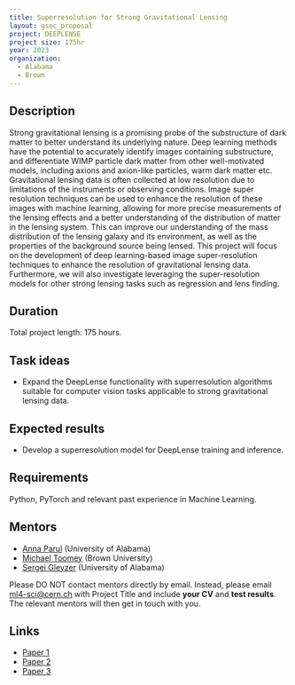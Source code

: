 ```yaml
---
title: Superresolution for Strong Gravitational Lensing
layout: gsoc_proposal
project: DEEPLENSE
project size: 175hr
year: 2023
organization:
  - Alabama
  - Brown
---
```


## Description

Strong gravitational lensing is a promising probe of the substructure of dark matter to better understand its underlying nature. Deep learning methods have the potential to accurately identify images containing substructure, and differentiate WIMP particle dark matter from other well-motivated models, including axions and axion-like particles, warm dark matter etc. 
Gravitational lensing data is often collected at low resolution due to limitations of the instruments or observing conditions. Image super resolution techniques can be used to enhance the resolution of these images with machine learning, allowing for more precise measurements of the lensing effects and a better understanding of the distribution of matter in the lensing system. This can improve our understanding of the mass distribution of the lensing galaxy and its environment, as well as the properties of the background source being lensed.
This project will focus on the development of deep learning-based image super-resolution techniques to enhance the resolution of gravitational lensing data. Furthermore, we will also investigate leveraging the super-resolution models for other strong lensing tasks such as regression and lens finding.


## Duration

Total project length: 175 hours.

## Task ideas
 * Expand the DeepLense functionality with superresolution algorithms suitable for computer vision tasks applicable to strong gravitational lensing data.

## Expected results
 * Develop a superresolution model for DeepLense training and inference.

## Requirements
Python, PyTorch and relevant past experience in Machine Learning. 

<!-- ## Test
Please use this [link](https://docs.google.com/document/d/1y9-F1Z8iz_GvVRL9lQmMKlbq3ID3spiW0npe1s1fXwg/edit?usp=sharing) to access the test for this project.  -->

## Mentors
  * [Anna Parul](mailto:ml4-sci@cern.ch) (University of Alabama)
  * [Michael Toomey](mailto:ml4-sci@cern.ch) (Brown University)
  * [Sergei Gleyzer](mailto:ml4-sci@cern.ch) (University of Alabama)


Please DO NOT contact mentors directly by email. Instead, please email [ml4-sci@cern.ch](mailto:ml4-sci@cern.ch) with Project Title and include **your CV** and **test results**. The relevant mentors will then get in touch with you. 


## Links
  * [Paper 1](https://arxiv.org/abs/2008.12731)
  * [Paper 2](https://arxiv.org/abs/1909.07346)
  * [Paper 3](https://arxiv.org/abs/2112.12121)
